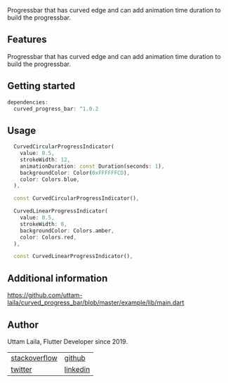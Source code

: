 Progressbar that has curved edge and can add animation time duration to build the progressbar.

## Features


Progressbar that has curved edge and can add animation time duration to build the progressbar.

## Getting started


```dart
dependencies:
  curved_progress_bar: ^1.0.2
```

## Usage


```dart
  CurvedCircularProgressIndicator(
    value: 0.5,
    strokeWidth: 12,
    animationDuration: const Duration(seconds: 1),
    backgroundColor: Color(0xFFFFFFCD),
    color: Colors.blue,
  ),
```

```dart
  const CurvedCircularProgressIndicator(),
```

```dart
  CurvedLinearProgressIndicator(
    value: 0.5,
    strokeWidth: 8,
    backgroundColor: Colors.amber,
    color: Colors.red,
  ),
```

```dart
  const CurvedLinearProgressIndicator(),
```

## Additional information


https://github.com/uttam-laila/curved_progress_bar/blob/master/example/lib/main.dart


## Author


Uttam Laila, Flutter Developer since 2019.
<table>
<tr >
<td><a href="https://stackoverflow.com/users/10834232/l-uttama">stackoverflow</a></td>
<td><a href="https://github.com/uttam-laila">github</a></td>
</tr><tr>
<td>
<a href="https://twitter.com/laila_uttam">twitter</a></td>
<td><a href="https://www.linkedin.com/in/uttamlaila/">linkedin</a></td></tr></table>
